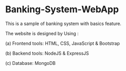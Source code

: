 # Banking-System-WebApp

This is a sample of banking system with basics feature.

The website is designed by Using :

(a) Frontend tools: HTML, CSS, JavaScript & Bootstrap

(b) Backend tools: NodeJS & ExpressJS 

(c) Database: MongoDB

